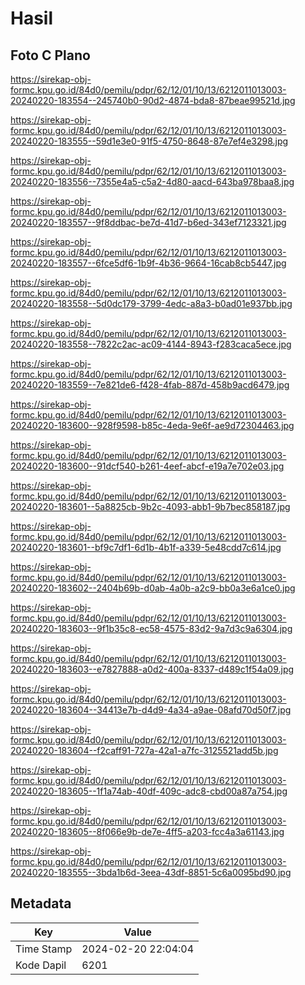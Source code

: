 # Hasil

## Foto C Plano

https://sirekap-obj-formc.kpu.go.id/84d0/pemilu/pdpr/62/12/01/10/13/6212011013003-20240220-183554--245740b0-90d2-4874-bda8-87beae99521d.jpg

https://sirekap-obj-formc.kpu.go.id/84d0/pemilu/pdpr/62/12/01/10/13/6212011013003-20240220-183555--59d1e3e0-91f5-4750-8648-87e7ef4e3298.jpg

https://sirekap-obj-formc.kpu.go.id/84d0/pemilu/pdpr/62/12/01/10/13/6212011013003-20240220-183556--7355e4a5-c5a2-4d80-aacd-643ba978baa8.jpg

https://sirekap-obj-formc.kpu.go.id/84d0/pemilu/pdpr/62/12/01/10/13/6212011013003-20240220-183557--9f8ddbac-be7d-41d7-b6ed-343ef7123321.jpg

https://sirekap-obj-formc.kpu.go.id/84d0/pemilu/pdpr/62/12/01/10/13/6212011013003-20240220-183557--6fce5df6-1b9f-4b36-9664-16cab8cb5447.jpg

https://sirekap-obj-formc.kpu.go.id/84d0/pemilu/pdpr/62/12/01/10/13/6212011013003-20240220-183558--5d0dc179-3799-4edc-a8a3-b0ad01e937bb.jpg

https://sirekap-obj-formc.kpu.go.id/84d0/pemilu/pdpr/62/12/01/10/13/6212011013003-20240220-183558--7822c2ac-ac09-4144-8943-f283caca5ece.jpg

https://sirekap-obj-formc.kpu.go.id/84d0/pemilu/pdpr/62/12/01/10/13/6212011013003-20240220-183559--7e821de6-f428-4fab-887d-458b9acd6479.jpg

https://sirekap-obj-formc.kpu.go.id/84d0/pemilu/pdpr/62/12/01/10/13/6212011013003-20240220-183600--928f9598-b85c-4eda-9e6f-ae9d72304463.jpg

https://sirekap-obj-formc.kpu.go.id/84d0/pemilu/pdpr/62/12/01/10/13/6212011013003-20240220-183600--91dcf540-b261-4eef-abcf-e19a7e702e03.jpg

https://sirekap-obj-formc.kpu.go.id/84d0/pemilu/pdpr/62/12/01/10/13/6212011013003-20240220-183601--5a8825cb-9b2c-4093-abb1-9b7bec858187.jpg

https://sirekap-obj-formc.kpu.go.id/84d0/pemilu/pdpr/62/12/01/10/13/6212011013003-20240220-183601--bf9c7df1-6d1b-4b1f-a339-5e48cdd7c614.jpg

https://sirekap-obj-formc.kpu.go.id/84d0/pemilu/pdpr/62/12/01/10/13/6212011013003-20240220-183602--2404b69b-d0ab-4a0b-a2c9-bb0a3e6a1ce0.jpg

https://sirekap-obj-formc.kpu.go.id/84d0/pemilu/pdpr/62/12/01/10/13/6212011013003-20240220-183603--9f1b35c8-ec58-4575-83d2-9a7d3c9a6304.jpg

https://sirekap-obj-formc.kpu.go.id/84d0/pemilu/pdpr/62/12/01/10/13/6212011013003-20240220-183603--e7827888-a0d2-400a-8337-d489c1f54a09.jpg

https://sirekap-obj-formc.kpu.go.id/84d0/pemilu/pdpr/62/12/01/10/13/6212011013003-20240220-183604--34413e7b-d4d9-4a34-a9ae-08afd70d50f7.jpg

https://sirekap-obj-formc.kpu.go.id/84d0/pemilu/pdpr/62/12/01/10/13/6212011013003-20240220-183604--f2caff91-727a-42a1-a7fc-3125521add5b.jpg

https://sirekap-obj-formc.kpu.go.id/84d0/pemilu/pdpr/62/12/01/10/13/6212011013003-20240220-183605--1f1a74ab-40df-409c-adc8-cbd00a87a754.jpg

https://sirekap-obj-formc.kpu.go.id/84d0/pemilu/pdpr/62/12/01/10/13/6212011013003-20240220-183605--8f066e9b-de7e-4ff5-a203-fcc4a3a61143.jpg

https://sirekap-obj-formc.kpu.go.id/84d0/pemilu/pdpr/62/12/01/10/13/6212011013003-20240220-183555--3bda1b6d-3eea-43df-8851-5c6a0095bd90.jpg


## Metadata

| Key        | Value               |
| ---------- | ------------------- |
| Time Stamp | 2024-02-20 22:04:04 |
| Kode Dapil | 6201                |



